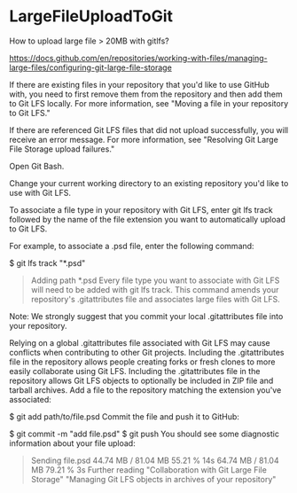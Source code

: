 # LargeFileUploadToGit
How to upload large file > 20MB with gitlfs?



https://docs.github.com/en/repositories/working-with-files/managing-large-files/configuring-git-large-file-storage

If there are existing files in your repository that you'd like to use GitHub with, you need to first remove them from the repository and then add them to Git LFS locally. For more information, see "Moving a file in your repository to Git LFS."

If there are referenced Git LFS files that did not upload successfully, you will receive an error message. For more information, see "Resolving Git Large File Storage upload failures."

Open Git Bash.

Change your current working directory to an existing repository you'd like to use with Git LFS.

To associate a file type in your repository with Git LFS, enter git lfs track followed by the name of the file extension you want to automatically upload to Git LFS.

For example, to associate a .psd file, enter the following command:

$ git lfs track "*.psd"
> Adding path *.psd
Every file type you want to associate with Git LFS will need to be added with git lfs track. This command amends your repository's .gitattributes file and associates large files with Git LFS.

Note: We strongly suggest that you commit your local .gitattributes file into your repository.

Relying on a global .gitattributes file associated with Git LFS may cause conflicts when contributing to other Git projects.
Including the .gitattributes file in the repository allows people creating forks or fresh clones to more easily collaborate using Git LFS.
Including the .gitattributes file in the repository allows Git LFS objects to optionally be included in ZIP file and tarball archives.
Add a file to the repository matching the extension you've associated:

$ git add path/to/file.psd
Commit the file and push it to GitHub:

$ git commit -m "add file.psd"
$ git push
You should see some diagnostic information about your file upload:

> Sending file.psd
> 44.74 MB / 81.04 MB  55.21 % 14s
> 64.74 MB / 81.04 MB  79.21 % 3s
Further reading
"Collaboration with Git Large File Storage"
"Managing Git LFS objects in archives of your repository"
